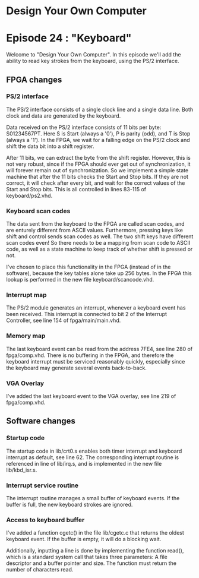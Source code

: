 # Design Your Own Computer
# Episode 24 : "Keyboard"
 
Welcome to "Design Your Own Computer".  In this episode we'll add the ability
to read key strokes from the keyboard, using the PS/2 interface.

## FPGA changes

### PS/2 interface
The PS/2 interface consists of a single clock line and a single data line. Both
clock and data are generated by the keyboard.

Data received on the PS/2 interface consists of 11 bits per byte: S01234567PT.
Here S is Start (always a '0'), P is parity (odd), and T is Stop (always a
'1').  In the FPGA, we wait for a falling edge on the PS/2 clock and shift the
data bit into a shift register.

After 11 bits, we can extract the byte from the shift register.  However, this
is not very robust, since if the FPGA should ever get out of synchronization,
it will forever remain out of synchronization. So we implement a simple state
machine that after the 11 bits checks the Start and Stop bits.  If they are not
correct, it will check after every bit, and wait for the correct values of the
Start and Stop bits. This is all controlled in lines 83-115 of
keyboard/ps2.vhd.

### Keyboard scan codes
The data sent from the keyboard to the FPGA are called scan codes, and are
enturely different from ASCII values. Furthermore, pressing keys like shift and
control sends scan codes as well. The two shift keys have different scan codes
even! So there needs to be a mapping from scan code to ASCII code, as well as a
state machine to keep track of whether shift is pressed or not.

I've chosen to place this functionality in the FPGA (instead of in the software),
because the key tables alone take up 256 bytes. In the FPGA this lookup is
performed in the new file keyboard/scancode.vhd.

### Interrupt map
The PS/2 module generates an interrupt, whenever a keyboard event has been
received. This interrupt is connected to bit 2 of the Interrupt Controller,
see line 154 of fpga/main/main.vhd.

### Memory map
The last keyboard event can be read from the address 7FE4, see line 280 of
fpga/comp.vhd.  There is no buffering in the FPGA, and therefore the keyboard
interrupt must be serviced reasonably quickly, especially since the keyboard
may generate several events back-to-back.

### VGA Overlay
I've added the last keyboard event to the VGA overlay, see line 219 of
fpga/comp.vhd.

## Software changes

### Startup code
The startup code in lib/crt0.s enables both timer interrupt and keyboard
interrupt as default, see line 62. The corresponding interrupt routine is
referenced in line of lib/irq.s, and is implemented in the new file
lib/kbd\_isr.s.

### Interrupt service routine
The interrupt routine manages a small buffer of keyboard events. If the buffer
is full, the new keyboard strokes are ignored.

### Access to keyboard buffer
I've added a function cgetc() in the file lib/cgetc.c that
returns the oldest keyboard event. If the buffer is empty, it will do a
blocking wait.

Additionally, inputting a line is done by implementing the function read(),
which is a standard system call that takes three parameters: A file descriptor
and a buffer pointer and size. The function must return the number of
characters read.

